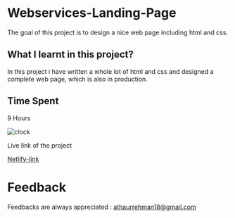 # Webservices-Landing-Page
The goal of this project is to design a nice web page including html and css.

## What I learnt in this project?
In this project i have written a whole lot of html and css and designed a complete web page, which is also in production. 

## Time Spent
9 Hours

![clock](https://encrypted-tbn0.gstatic.com/images?q=tbn:ANd9GcQ5D1_F6N6QhCOlXUsQW5qmN7b60kThEBtPB6u8fgOcmkSUgCjcv8Su9DnHnyg8je30BzA&usqp=CAU)



Live link of the project

[Netlify-link](https://web-services-startup-homepage.netlify.app/) 



# Feedback
Feedbacks are always appreciated : athaurrehman18@gmail.com